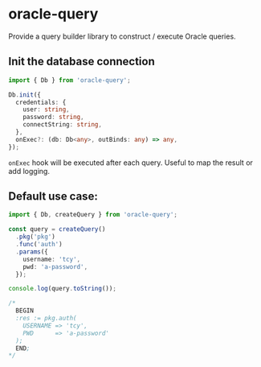 # oracle-query

Provide a query builder library to construct / execute Oracle queries.
   
## Init the database connection
```typescript
import { Db } from 'oracle-query';

Db.init({
  credentials: {
    user: string,
    password: string,
    connectString: string,
  },
  onExec?: (db: Db<any>, outBinds: any) => any,
});
```
   
`onExec` hook will be executed after each query. Useful to map the result or add logging.

## Default use case:

```typescript
import { Db, createQuery } from 'oracle-query';

const query = createQuery()
  .pkg('pkg')
  .func('auth')
  .params({
    username: 'tcy',
    pwd: 'a-password',
  });

console.log(query.toString());

/*
  BEGIN 
  :res := pkg.auth(
    USERNAME => 'tcy', 
    PWD      => 'a-password'
  ); 
  END;
*/
```
